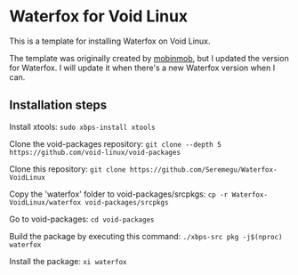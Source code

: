 # Waterfox for Void Linux
This is a template for installing Waterfox on Void Linux.

The template was originally created by [mobinmob](https://codeberg.org/mobinmob/abyss-packages), but I updated the version for Waterfox. I will update it when there's a new Waterfox version when I can.


## Installation steps
Install xtools: `sudo xbps-install xtools`

Clone the void-packages repository: `git clone --depth 5 https://github.com/void-linux/void-packages`

Clone this repository: `git clone https://github.com/Seremegu/Waterfox-VoidLinux`

Copy the 'waterfox' folder to void-packages/srcpkgs: `cp -r Waterfox-VoidLinux/waterfox void-packages/srcpkgs`

Go to void-packages: `cd void-packages`

Build the package by executing this command: `./xbps-src pkg -j$(nproc) waterfox`

Install the package: `xi waterfox`
